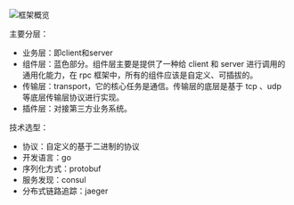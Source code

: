 ![框架概览](https://s1.ax1x.com/2020/10/14/05zmjA.md.jpg)

主要分层：

- 业务层：即client和server
- 组件层：蓝色部分。组件层主要是提供了一种给 client 和 server 进行调用的通用化能力，在 rpc 框架中，所有的组件应该是自定义、可插拔的。
- 传输层：transport，它的核心任务是通信。传输层的底层是基于 tcp 、udp 等底层传输层协议进行实现。
- 插件层：对接第三方业务系统。

技术选型：

- 协议：自定义的基于二进制的协议
- 开发语言：go
- 序列化方式：protobuf
- 服务发现：consul
- 分布式链路追踪：jaeger
